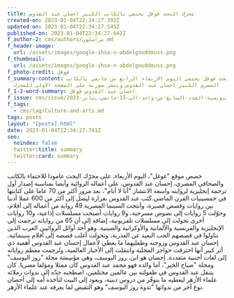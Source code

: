 ```yaml
---
title: محرك البحث قوقل يحتفي بالكاتب الكبير احسان عبد القدوس
created-on: 2023-01-04T22:34:27.392Z
updated-on: 2023-01-04T22:34:27.545Z
published-on: 2023-01-04T22:34:27.642Z
f_author-2: cms/authors/مراسلون.md
f_header-image:
  url: /assets/images/google-ihsa-n-abdelgouddouss.png
f_thumbnail:
  url: /assets/images/google-ihsa-n-abdelgouddouss.png
f_photo-credit: قوقل
f_summary-content: محرك البحث قوقل يحتفي اليوم الاربعاء الرابع من جانفي بالكاتب
  المصري الكبير احسان عبد القدوس وينشر صورته على الصفحة الاولى للمحرك
f_1-2-word-summary: احسان عبد القدوس قوقل
f_issue: cms/issue/الثقافيه-التونسية-العدد-السابع-من-واحد-الى-15-جانفي-يناير-2023.md
f_tags:
  - cms/tag/Culture-and-arts.md
tags: posts
layout: "[posts].html"
date: 2023-01-04T22:34:27.741Z
seo:
  noindex: false
  twitter:title: summary
  twitter:card: summary
---
```

خصص موقع "غوغل"، اليوم الأربعاء، على محرّك البحث عامودا للاحتفاء بالكاتب والصحافي المصري، إحسان عبد القدوس، على أعماله الروائية وأيضا بمناسبة إصدار أول ترجمة إنجليزية لروايته واسعة الانتشار "أنا لا أنام"، بعد مرور أكثر من 70 عاما على كتابتها في خمسينيات القرن الماضي.كَتَب عبد القدوس بغزارة ليصل إلى أكثر من 600 عملا أدبيا بين روايات وقصص قصيرة، وأنتجت السينما المصرية 49 رواية من أعماله إلى أفلام، وحوّلت 5 روايات إلى نصوص مسرحية، و9 روايات أصبحت مسلسلات إذاعية، و10 روايات أخرى تحولت إلى مسلسلات تلفزيونية، إضافة إلى أن 65 من رواياته ترجمت إلى الإنجليزية والفرنسية والألمانية والأوكرانية والصينية. وهو أحد أوائل الروائيين العرب الذين تناولوا في قصصهم الحب البعيد عن العذرية، وتحولت أغلب قصصه إلى أفلام سينمائية. إحسان عبد القدوس وزوجته وطفليهما ما يعطي لأعمال إحسان عبد القدوس أهمية ذي أثر كبير أنها اخترقت حواجز المحلية وانتقلت إلى الأحياز العالمية، وتُرجمت معظم رواياته إلى لغات أجنبية متعددة. إحسان هو ابن، روز اليوسف، وهي مؤَسِسَة مجلة "روز اليوسف" ومجلة "صباح الخير"، أما والده فهو محمد عبد القدوس كان ممثلا ومؤلفا مصريا. كان يتنقل عبد القدوس في طفولته بين عالمين مختلفين، اصطحبه جدّه إلى ندوات زملائه علماء الأزهر ليعطيه ما يتوفّر من دروس دينية، ويعود إلى البيت لتأخذه أمه إلى أحضان نوع آخر من ندواتها "ندوة روز اليوسف" وهو النقيض لما يعرفه عند علماء الأزهر.